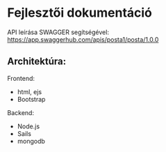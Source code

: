 # Fejlesztői dokumentáció

API leírása SWAGGER segítségével:
https://app.swaggerhub.com/apis/posta1/posta/1.0.0

## Architektúra:

Frontend:
  - html, ejs
  - Bootstrap

Backend:
  - Node.js
  - Sails
  - mongodb
